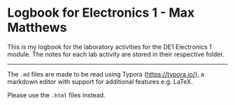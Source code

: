 # Logbook for Electronics 1 - Max Matthews

This is my logbook for the laboratory activities for the DE1 Electronics 1 module. The notes for each lab activity are stored in their respective folder.

---

The `.md`  files are made to be read using Typora (https://typora.io/), a markdown editor with support for additional features e.g. LaTeX.

Please use the `.html` files instead.

